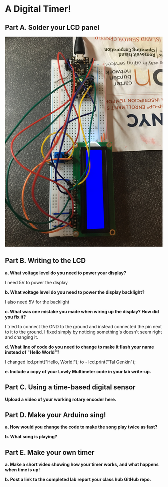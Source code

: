 # A Digital Timer!



## Part A. Solder your LCD panel

![The soldered panel](solderedPanel.JPG)

## Part B. Writing to the LCD
 
**a. What voltage level do you need to power your display?**

I need 5V to power the display

**b. What voltage level do you need to power the display backlight?**

I also need 5V for the backlight
   
**c. What was one mistake you made when wiring up the display? How did you fix it?**

I tried to connect the GND to the ground and instead connected the pin next to it to the ground. I fixed simply by noticing something's doesn't seem right and changing it. 

**d. What line of code do you need to change to make it flash your name instead of "Hello World"?**

I changed lcd.print("Hello, World!"); to - lcd.print("Tal Genkin");
 
**e. Include a copy of your Lowly Multimeter code in your lab write-up.**



## Part C. Using a time-based digital sensor

**Upload a video of your working rotary encoder here.**


## Part D. Make your Arduino sing!

**a. How would you change the code to make the song play twice as fast?**
 
**b. What song is playing?**


## Part E. Make your own timer

**a. Make a short video showing how your timer works, and what happens when time is up!**

**b. Post a link to the completed lab report your class hub GitHub repo.**
